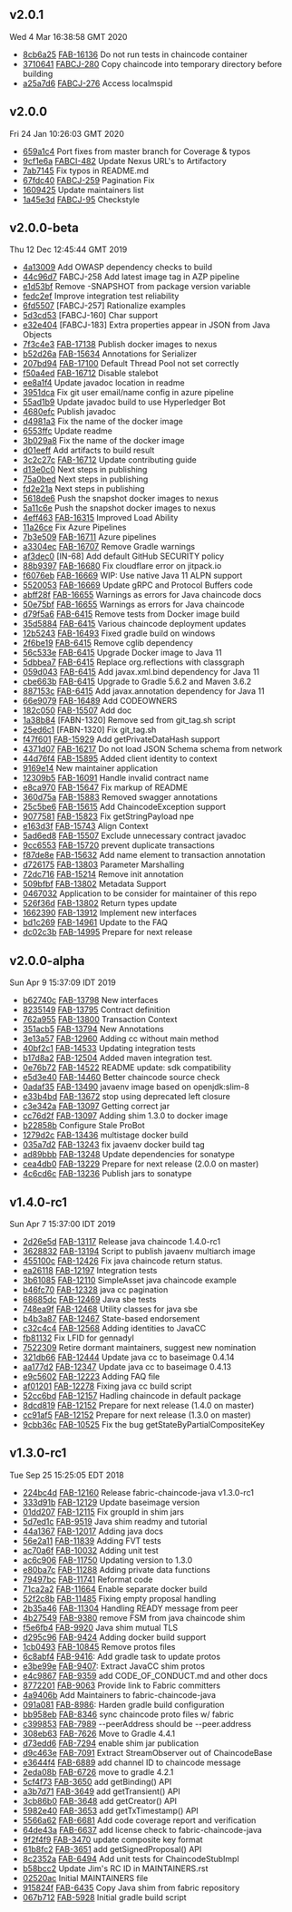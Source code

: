 ## v2.0.1
Wed  4 Mar 16:38:58 GMT 2020

* [8cb6a25](https://github.com/hyperledger/fabric-chaincode-java/commit/8cb6a25) [FAB-16136](https://jira.hyperledger.org/browse/FAB-16136) Do not run tests in chaincode container
* [3710641](https://github.com/hyperledger/fabric-chaincode-java/commit/3710641) [FABCJ-280](https://jira.hyperledger.org/browse/FABCJ-280) Copy chaincode into temporary directory before building
* [a25a7d6](https://github.com/hyperledger/fabric-chaincode-java/commit/a25a7d6) [FABCJ-276](https://jira.hyperledger.org/browse/FABCJ-276) Access localmspid

## v2.0.0
Fri 24 Jan 10:26:03 GMT 2020

* [659a1c4](https://github.com/hyperledger/fabric-chaincode-java/commit/659a1c4) Port fixes from master branch for Coverage & typos
* [9cf1e6a](https://github.com/hyperledger/fabric-chaincode-java/commit/9cf1e6a) [FABCI-482](https://jira.hyperledger.org/browse/FABCI-482) Update Nexus URL's to Artifactory
* [7ab7145](https://github.com/hyperledger/fabric-chaincode-java/commit/7ab7145) Fix typos in README.md
* [67fdc40](https://github.com/hyperledger/fabric-chaincode-java/commit/67fdc40) [FABCJ-259](https://jira.hyperledger.org/browse/FABCJ-259) Pagination Fix
* [1609425](https://github.com/hyperledger/fabric-chaincode-java/commit/1609425) Update maintainers list
* [1a45e3d](https://github.com/hyperledger/fabric-chaincode-java/commit/1a45e3d) [FABCJ-95](https://jira.hyperledger.org/browse/FABCJ-95) Checkstyle


## v2.0.0-beta
Thu 12 Dec 12:45:44 GMT 2019

* [4a13009](https://github.com/hyperledger/fabric-chaincode-java/commit/4a13009) Add OWASP dependency checks to build
* [44c96d7](https://github.com/hyperledger/fabric-chaincode-java/commit/44c96d7) FABCJ-258 Add latest image tag in AZP pipeline
* [e1d53bf](https://github.com/hyperledger/fabric-chaincode-java/commit/e1d53bf) Remove -SNAPSHOT from package version variable
* [fedc2ef](https://github.com/hyperledger/fabric-chaincode-java/commit/fedc2ef) Improve integration test reliability
* [6fd5507](https://github.com/hyperledger/fabric-chaincode-java/commit/6fd5507) [FABCJ-257] Rationalize examples
* [5d3cd53](https://github.com/hyperledger/fabric-chaincode-java/commit/5d3cd53) [FABCJ-160] Char support
* [e32e404](https://github.com/hyperledger/fabric-chaincode-java/commit/e32e404) [FABCJ-183] Extra properties appear in JSON from Java Objects
* [7f3c4e3](https://github.com/hyperledger/fabric-chaincode-java/commit/7f3c4e3) [FAB-17138](https://jira.hyperledger.org/browse/FAB-17138) Publish docker images to nexus
* [b52d26a](https://github.com/hyperledger/fabric-chaincode-java/commit/b52d26a) [FAB-15634](https://jira.hyperledger.org/browse/FAB-15634) Annotations for Serializer
* [207bd94](https://github.com/hyperledger/fabric-chaincode-java/commit/207bd94) [FAB-17100](https://jira.hyperledger.org/browse/FAB-17100) Default Thread Pool not set correctly
* [f50a4ed](https://github.com/hyperledger/fabric-chaincode-java/commit/f50a4ed) [FAB-16712](https://jira.hyperledger.org/browse/FAB-16712) Disable stalebot
* [ee8a1f4](https://github.com/hyperledger/fabric-chaincode-java/commit/ee8a1f4) Update javadoc location in readme
* [3951dca](https://github.com/hyperledger/fabric-chaincode-java/commit/3951dca) Fix git user email/name config in azure pipeline
* [55ad1b9](https://github.com/hyperledger/fabric-chaincode-java/commit/55ad1b9) Update javadoc build to use Hyperledger Bot
* [4680efc](https://github.com/hyperledger/fabric-chaincode-java/commit/4680efc) Publish javadoc
* [d4981a3](https://github.com/hyperledger/fabric-chaincode-java/commit/d4981a3) Fix the name of the docker image
* [6553ffc](https://github.com/hyperledger/fabric-chaincode-java/commit/6553ffc) Update readme
* [3b029a8](https://github.com/hyperledger/fabric-chaincode-java/commit/3b029a8) Fix the name of the docker image
* [d01eeff](https://github.com/hyperledger/fabric-chaincode-java/commit/d01eeff) Add artifacts to build result
* [3c2c27c](https://github.com/hyperledger/fabric-chaincode-java/commit/3c2c27c) [FAB-16712](https://jira.hyperledger.org/browse/FAB-16712) Update contributing guide
* [d13e0c0](https://github.com/hyperledger/fabric-chaincode-java/commit/d13e0c0) Next steps in publishing
* [75a0bed](https://github.com/hyperledger/fabric-chaincode-java/commit/75a0bed) Next steps in publishing
* [fd2e21a](https://github.com/hyperledger/fabric-chaincode-java/commit/fd2e21a) Next steps in publishing
* [5618de6](https://github.com/hyperledger/fabric-chaincode-java/commit/5618de6) Push the snapshot docker images to nexus
* [5a11c6e](https://github.com/hyperledger/fabric-chaincode-java/commit/5a11c6e) Push the snapshot docker images to nexus
* [4eff463](https://github.com/hyperledger/fabric-chaincode-java/commit/4eff463) [FAB-16315](https://jira.hyperledger.org/browse/FAB-16315) Improved Load Ability
* [11a26ce](https://github.com/hyperledger/fabric-chaincode-java/commit/11a26ce) Fix Azure Pipelines
* [7b3e509](https://github.com/hyperledger/fabric-chaincode-java/commit/7b3e509) [FAB-16711](https://jira.hyperledger.org/browse/FAB-16711) Azure pipelines
* [a3304ec](https://github.com/hyperledger/fabric-chaincode-java/commit/a3304ec) [FAB-16707](https://jira.hyperledger.org/browse/FAB-16707) Remove Gradle warnings
* [af3dec0](https://github.com/hyperledger/fabric-chaincode-java/commit/af3dec0) [IN-68] Add default GitHub SECURITY policy
* [88b9397](https://github.com/hyperledger/fabric-chaincode-java/commit/88b9397) [FAB-16680](https://jira.hyperledger.org/browse/FAB-16680) Fix cloudflare error on jitpack.io
* [f6076eb](https://github.com/hyperledger/fabric-chaincode-java/commit/f6076eb) [FAB-16669](https://jira.hyperledger.org/browse/FAB-16669) WIP: Use native Java 11 ALPN support
* [5520053](https://github.com/hyperledger/fabric-chaincode-java/commit/5520053) [FAB-16669](https://jira.hyperledger.org/browse/FAB-16669) Update gRPC and Protocol Buffers code
* [abff28f](https://github.com/hyperledger/fabric-chaincode-java/commit/abff28f) [FAB-16655](https://jira.hyperledger.org/browse/FAB-16655) Warnings as errors for Java chaincode docs
* [50e75bf](https://github.com/hyperledger/fabric-chaincode-java/commit/50e75bf) [FAB-16655](https://jira.hyperledger.org/browse/FAB-16655) Warnings as errors for Java chaincode
* [d79f5a6](https://github.com/hyperledger/fabric-chaincode-java/commit/d79f5a6) [FAB-6415](https://jira.hyperledger.org/browse/FAB-6415) Remove tests from Docker image build
* [35d5884](https://github.com/hyperledger/fabric-chaincode-java/commit/35d5884) [FAB-6415](https://jira.hyperledger.org/browse/FAB-6415) Various chaincode deployment updates
* [12b5243](https://github.com/hyperledger/fabric-chaincode-java/commit/12b5243) [FAB-16493](https://jira.hyperledger.org/browse/FAB-16493) Fixed gradle build on windows
* [2f6be19](https://github.com/hyperledger/fabric-chaincode-java/commit/2f6be19) [FAB-6415](https://jira.hyperledger.org/browse/FAB-6415) Remove cglib dependency
* [56c533e](https://github.com/hyperledger/fabric-chaincode-java/commit/56c533e) [FAB-6415](https://jira.hyperledger.org/browse/FAB-6415) Upgrade Docker image to Java 11
* [5dbbea7](https://github.com/hyperledger/fabric-chaincode-java/commit/5dbbea7) [FAB-6415](https://jira.hyperledger.org/browse/FAB-6415) Replace org.reflections with classgraph
* [059d043](https://github.com/hyperledger/fabric-chaincode-java/commit/059d043) [FAB-6415](https://jira.hyperledger.org/browse/FAB-6415) Add javax.xml.bind dependency for Java 11
* [cbe663b](https://github.com/hyperledger/fabric-chaincode-java/commit/cbe663b) [FAB-6415](https://jira.hyperledger.org/browse/FAB-6415) Upgrade to Gradle 5.6.2 and Maven 3.6.2
* [887153c](https://github.com/hyperledger/fabric-chaincode-java/commit/887153c) [FAB-6415](https://jira.hyperledger.org/browse/FAB-6415) Add javax.annotation dependency for Java 11
* [66e9079](https://github.com/hyperledger/fabric-chaincode-java/commit/66e9079) [FAB-16489](https://jira.hyperledger.org/browse/FAB-16489) Add CODEOWNERS
* [182c050](https://github.com/hyperledger/fabric-chaincode-java/commit/182c050) [FAB-15507](https://jira.hyperledger.org/browse/FAB-15507) Add doc
* [1a38b84](https://github.com/hyperledger/fabric-chaincode-java/commit/1a38b84) [FABN-1320] Remove sed from git_tag.sh script
* [25ed6c1](https://github.com/hyperledger/fabric-chaincode-java/commit/25ed6c1) [FABN-1320] Fix git_tag.sh
* [f47f601](https://github.com/hyperledger/fabric-chaincode-java/commit/f47f601) [FAB-15929](https://jira.hyperledger.org/browse/FAB-15929) Add getPrivateDataHash support
* [4371d07](https://github.com/hyperledger/fabric-chaincode-java/commit/4371d07) [FAB-16217](https://jira.hyperledger.org/browse/FAB-16217) Do not load JSON Schema schema from network
* [44d76f4](https://github.com/hyperledger/fabric-chaincode-java/commit/44d76f4) [FAB-15895](https://jira.hyperledger.org/browse/FAB-15895) Added client identity to context
* [9169e14](https://github.com/hyperledger/fabric-chaincode-java/commit/9169e14) New maintainer application
* [12309b5](https://github.com/hyperledger/fabric-chaincode-java/commit/12309b5) [FAB-16091](https://jira.hyperledger.org/browse/FAB-16091) Handle invalid contract name
* [e8ca970](https://github.com/hyperledger/fabric-chaincode-java/commit/e8ca970) [FAB-15647](https://jira.hyperledger.org/browse/FAB-15647) Fix markup of README
* [360d75a](https://github.com/hyperledger/fabric-chaincode-java/commit/360d75a) [FAB-15883](https://jira.hyperledger.org/browse/FAB-15883) Removed swagger annotations
* [25c5be6](https://github.com/hyperledger/fabric-chaincode-java/commit/25c5be6) [FAB-15615](https://jira.hyperledger.org/browse/FAB-15615) Add ChaincodeException support
* [9077581](https://github.com/hyperledger/fabric-chaincode-java/commit/9077581) [FAB-15823](https://jira.hyperledger.org/browse/FAB-15823) Fix getStringPayload npe
* [e163d3f](https://github.com/hyperledger/fabric-chaincode-java/commit/e163d3f) [FAB-15743](https://jira.hyperledger.org/browse/FAB-15743) Align Context
* [5ad6ed8](https://github.com/hyperledger/fabric-chaincode-java/commit/5ad6ed8) [FAB-15507](https://jira.hyperledger.org/browse/FAB-15507) Exclude unnecessary contract javadoc
* [9cc6553](https://github.com/hyperledger/fabric-chaincode-java/commit/9cc6553) [FAB-15720](https://jira.hyperledger.org/browse/FAB-15720) prevent duplicate transactions
* [f87de8e](https://github.com/hyperledger/fabric-chaincode-java/commit/f87de8e) [FAB-15632](https://jira.hyperledger.org/browse/FAB-15632) Add name element to transaction annotation
* [d726175](https://github.com/hyperledger/fabric-chaincode-java/commit/d726175) [FAB-13803](https://jira.hyperledger.org/browse/FAB-13803) Parameter Marshalling
* [72dc716](https://github.com/hyperledger/fabric-chaincode-java/commit/72dc716) [FAB-15214](https://jira.hyperledger.org/browse/FAB-15214) Remove init annotation
* [509bfbf](https://github.com/hyperledger/fabric-chaincode-java/commit/509bfbf) [FAB-13802](https://jira.hyperledger.org/browse/FAB-13802) Metadata Support
* [0467032](https://github.com/hyperledger/fabric-chaincode-java/commit/0467032) Application to be consider for maintainer of this repo
* [526f36d](https://github.com/hyperledger/fabric-chaincode-java/commit/526f36d) [FAB-13802](https://jira.hyperledger.org/browse/FAB-13802) Return types update
* [1662390](https://github.com/hyperledger/fabric-chaincode-java/commit/1662390) [FAB-13912](https://jira.hyperledger.org/browse/FAB-13912) Implement new interfaces
* [bd1c269](https://github.com/hyperledger/fabric-chaincode-java/commit/bd1c269) [FAB-14961](https://jira.hyperledger.org/browse/FAB-14961) Update to the FAQ
* [dc02c3b](https://github.com/hyperledger/fabric-chaincode-java/commit/dc02c3b) [FAB-14995](https://jira.hyperledger.org/browse/FAB-14995) Prepare for next release 

## v2.0.0-alpha
Sun Apr  9 15:37:09 IDT 2019

* [b62740c](https://github.com/hyperledger/fabric-chaincode-java/commit/b62740c) [FAB-13798](https://jira.hyperledger.org/browse/FAB-13798) New interfaces
* [8235149](https://github.com/hyperledger/fabric-chaincode-java/commit/8235149) [FAB-13795](https://jira.hyperledger.org/browse/FAB-13795) Contract definition
* [762a955](https://github.com/hyperledger/fabric-chaincode-java/commit/762a955) [FAB-13800](https://jira.hyperledger.org/browse/FAB-13800) Transaction Context
* [351acb5](https://github.com/hyperledger/fabric-chaincode-java/commit/351acb5) [FAB-13794](https://jira.hyperledger.org/browse/FAB-13794) New Annotations
* [3e13a57](https://github.com/hyperledger/fabric-chaincode-java/commit/3e13a57) [FAB-12960](https://jira.hyperledger.org/browse/FAB-12960) Adding cc without main method
* [40bf2c1](https://github.com/hyperledger/fabric-chaincode-java/commit/40bf2c1) [FAB-14533](https://jira.hyperledger.org/browse/FAB-14533) Updating integration tests
* [b17d8a2](https://github.com/hyperledger/fabric-chaincode-java/commit/b17d8a2) [FAB-12504](https://jira.hyperledger.org/browse/FAB-12504) Added maven integration test.
* [0e76b72](https://github.com/hyperledger/fabric-chaincode-java/commit/0e76b72) [FAB-14522](https://jira.hyperledger.org/browse/FAB-14522) README update: sdk compatibility
* [e5d3e40](https://github.com/hyperledger/fabric-chaincode-java/commit/e5d3e40) [FAB-14460](https://jira.hyperledger.org/browse/FAB-14460) Better chaincode source check
* [0adaf35](https://github.com/hyperledger/fabric-chaincode-java/commit/0adaf35) [FAB-13490](https://jira.hyperledger.org/browse/FAB-13490) javaenv image based on openjdk:slim-8
* [e33b4bd](https://github.com/hyperledger/fabric-chaincode-java/commit/e33b4bd) [FAB-13672](https://jira.hyperledger.org/browse/FAB-13672) stop using deprecated left closure
* [c3e342a](https://github.com/hyperledger/fabric-chaincode-java/commit/c3e342a) [FAB-13097](https://jira.hyperledger.org/browse/FAB-13097) Getting correct jar
* [cc76d2f](https://github.com/hyperledger/fabric-chaincode-java/commit/cc76d2f) [FAB-13097](https://jira.hyperledger.org/browse/FAB-13097) Adding shim 1.3.0 to docker image
* [b22858b](https://github.com/hyperledger/fabric-chaincode-java/commit/b22858b) Configure Stale ProBot
* [1279d2c](https://github.com/hyperledger/fabric-chaincode-java/commit/1279d2c) [FAB-13436](https://jira.hyperledger.org/browse/FAB-13436) multistage docker build
* [035a7d2](https://github.com/hyperledger/fabric-chaincode-java/commit/035a7d2) [FAB-13243](https://jira.hyperledger.org/browse/FAB-13243) fix javaenv docker build tag
* [ad89bbb](https://github.com/hyperledger/fabric-chaincode-java/commit/ad89bbb) [FAB-13248](https://jira.hyperledger.org/browse/FAB-13248) Update dependencies for sonatype
* [cea4db0](https://github.com/hyperledger/fabric-chaincode-java/commit/cea4db0) [FAB-13229](https://jira.hyperledger.org/browse/FAB-13229) Prepare for next release (2.0.0 on master)
* [4c6cd6c](https://github.com/hyperledger/fabric-chaincode-java/commit/4c6cd6c) [FAB-13236](https://jira.hyperledger.org/browse/FAB-13236) Publish jars to sonatype

## v1.4.0-rc1
Sun Apr  7 15:37:00 IDT 2019

* [2d26e5d](https://github.com/hyperledger/fabric-chaincode-java/commit/2d26e5d) [FAB-13117](https://jira.hyperledger.org/browse/FAB-13117) Release java chaincode 1.4.0-rc1
* [3628832](https://github.com/hyperledger/fabric-chaincode-java/commit/3628832) [FAB-13194](https://jira.hyperledger.org/browse/FAB-13194) Script to publish javaenv multiarch image
* [455100c](https://github.com/hyperledger/fabric-chaincode-java/commit/455100c) [FAB-12426](https://jira.hyperledger.org/browse/FAB-12426) Fix java chaincode return status.
* [ea26118](https://github.com/hyperledger/fabric-chaincode-java/commit/ea26118) [FAB-12197](https://jira.hyperledger.org/browse/FAB-12197) Integration tests
* [3b61085](https://github.com/hyperledger/fabric-chaincode-java/commit/3b61085) [FAB-12110](https://jira.hyperledger.org/browse/FAB-12110) SimpleAsset java chaincode example
* [b46fc70](https://github.com/hyperledger/fabric-chaincode-java/commit/b46fc70) [FAB-12328](https://jira.hyperledger.org/browse/FAB-12328) java cc pagination
* [68685dc](https://github.com/hyperledger/fabric-chaincode-java/commit/68685dc) [FAB-12469](https://jira.hyperledger.org/browse/FAB-12469) Java sbe tests
* [748ea9f](https://github.com/hyperledger/fabric-chaincode-java/commit/748ea9f) [FAB-12468](https://jira.hyperledger.org/browse/FAB-12468) Utility classes for java sbe
* [b4b3a87](https://github.com/hyperledger/fabric-chaincode-java/commit/b4b3a87) [FAB-12467](https://jira.hyperledger.org/browse/FAB-12467) State-based endorsement
* [c32c4c4](https://github.com/hyperledger/fabric-chaincode-java/commit/c32c4c4) [FAB-12568](https://jira.hyperledger.org/browse/FAB-12568) Adding identities to JavaCC
* [fb81132](https://github.com/hyperledger/fabric-chaincode-java/commit/fb81132) Fix LFID for gennadyl
* [7522309](https://github.com/hyperledger/fabric-chaincode-java/commit/7522309) Retire dormant maintainers, suggest new nomination
* [321db66](https://github.com/hyperledger/fabric-chaincode-java/commit/321db66) [FAB-12444](https://jira.hyperledger.org/browse/FAB-12444) Update java cc to baseimage 0.4.14
* [aa177d2](https://github.com/hyperledger/fabric-chaincode-java/commit/aa177d2) [FAB-12347](https://jira.hyperledger.org/browse/FAB-12347) Update java cc to baseimage 0.4.13
* [e9c5602](https://github.com/hyperledger/fabric-chaincode-java/commit/e9c5602) [FAB-12223](https://jira.hyperledger.org/browse/FAB-12223) Adding FAQ file
* [af01201](https://github.com/hyperledger/fabric-chaincode-java/commit/af01201) [FAB-12278](https://jira.hyperledger.org/browse/FAB-12278) Fixing java cc build script
* [52cc6bd](https://github.com/hyperledger/fabric-chaincode-java/commit/52cc6bd) [FAB-12157](https://jira.hyperledger.org/browse/FAB-12157) Hadling chaincode in default package
* [8dcd819](https://github.com/hyperledger/fabric-chaincode-java/commit/8dcd819) [FAB-12152](https://jira.hyperledger.org/browse/FAB-12152) Prepare for next release (1.4.0 on master)
* [cc91af5](https://github.com/hyperledger/fabric-chaincode-java/commit/cc91af5) [FAB-12152](https://jira.hyperledger.org/browse/FAB-12152) Prepare for next release (1.3.0 on master)
* [9cbb36c](https://github.com/hyperledger/fabric-chaincode-java/commit/9cbb36c) [FAB-10525](https://jira.hyperledger.org/browse/FAB-10525) Fix the bug getStateByPartialCompositeKey

## v1.3.0-rc1
Tue Sep 25 15:25:05 EDT 2018

* [224bc4d](https://github.com/hyperledger/fabric-chaincode-java/commit/224bc4d) [FAB-12160](https://jira.hyperledger.org/browse/FAB-12160) Release fabric-chaincode-java v1.3.0-rc1
* [333d91b](https://github.com/hyperledger/fabric-chaincode-java/commit/333d91b) [FAB-12129](https://jira.hyperledger.org/browse/FAB-12129) Update baseimage version
* [01dd207](https://github.com/hyperledger/fabric-chaincode-java/commit/01dd207) [FAB-12115](https://jira.hyperledger.org/browse/FAB-12115) Fix groupId in shim jars
* [5d7ed1c](https://github.com/hyperledger/fabric-chaincode-java/commit/5d7ed1c) [FAB-9519](https://jira.hyperledger.org/browse/FAB-9519) Java shim readmy and tutorial
* [44a1367](https://github.com/hyperledger/fabric-chaincode-java/commit/44a1367) [FAB-12017](https://jira.hyperledger.org/browse/FAB-12017) Adding java docs
* [56e2a11](https://github.com/hyperledger/fabric-chaincode-java/commit/56e2a11) [FAB-11839](https://jira.hyperledger.org/browse/FAB-11839) Adding FVT tests
* [ac70a6f](https://github.com/hyperledger/fabric-chaincode-java/commit/ac70a6f) [FAB-10032](https://jira.hyperledger.org/browse/FAB-10032) Adding unit test
* [ac6c906](https://github.com/hyperledger/fabric-chaincode-java/commit/ac6c906) [FAB-11750](https://jira.hyperledger.org/browse/FAB-11750) Updating version to 1.3.0
* [e80ba7c](https://github.com/hyperledger/fabric-chaincode-java/commit/e80ba7c) [FAB-11288](https://jira.hyperledger.org/browse/FAB-11288) Adding private data functions
* [79497bc](https://github.com/hyperledger/fabric-chaincode-java/commit/79497bc) [FAB-11741](https://jira.hyperledger.org/browse/FAB-11741) Reformat code
* [71ca2a2](https://github.com/hyperledger/fabric-chaincode-java/commit/71ca2a2) [FAB-11664](https://jira.hyperledger.org/browse/FAB-11664) Enable separate docker build
* [52f2c8b](https://github.com/hyperledger/fabric-chaincode-java/commit/52f2c8b) [FAB-11485](https://jira.hyperledger.org/browse/FAB-11485) Fixing empty proposal handling
* [2b35a46](https://github.com/hyperledger/fabric-chaincode-java/commit/2b35a46) [FAB-11304](https://jira.hyperledger.org/browse/FAB-11304) Handling READY message from peer
* [4b27549](https://github.com/hyperledger/fabric-chaincode-java/commit/4b27549) [FAB-9380](https://jira.hyperledger.org/browse/FAB-9380) remove FSM from java chaincode shim
* [f5e6fb4](https://github.com/hyperledger/fabric-chaincode-java/commit/f5e6fb4) [FAB-9920](https://jira.hyperledger.org/browse/FAB-9920) Java shim mutual TLS
* [d295c96](https://github.com/hyperledger/fabric-chaincode-java/commit/d295c96) [FAB-9424](https://jira.hyperledger.org/browse/FAB-9424) Adding docker build support
* [1cb0493](https://github.com/hyperledger/fabric-chaincode-java/commit/1cb0493) [FAB-10845](https://jira.hyperledger.org/browse/FAB-10845) Remove protos files
* [6c8abf4](https://github.com/hyperledger/fabric-chaincode-java/commit/6c8abf4) [FAB-9416](https://jira.hyperledger.org/browse/FAB-9416): Add gradle task to update protos
* [e3be99e](https://github.com/hyperledger/fabric-chaincode-java/commit/e3be99e) [FAB-9407](https://jira.hyperledger.org/browse/FAB-9407): Extract JavaCC shim protos
* [e4c9867](https://github.com/hyperledger/fabric-chaincode-java/commit/e4c9867) [FAB-9359](https://jira.hyperledger.org/browse/FAB-9359) add CODE_OF_CONDUCT.md and other docs
* [8772201](https://github.com/hyperledger/fabric-chaincode-java/commit/8772201) [FAB-9063](https://jira.hyperledger.org/browse/FAB-9063) Provide link to Fabric committers
* [4a9406b](https://github.com/hyperledger/fabric-chaincode-java/commit/4a9406b) Add Maintainers to fabric-chaincode-java
* [091a081](https://github.com/hyperledger/fabric-chaincode-java/commit/091a081) [FAB-8986](https://jira.hyperledger.org/browse/FAB-8986): Harden gradle build configuration
* [bb958eb](https://github.com/hyperledger/fabric-chaincode-java/commit/bb958eb) [FAB-8346](https://jira.hyperledger.org/browse/FAB-8346) sync chaincode proto files w/ fabric
* [c399853](https://github.com/hyperledger/fabric-chaincode-java/commit/c399853) [FAB-7989](https://jira.hyperledger.org/browse/FAB-7989) --peerAddress should be --peer.address
* [308eb63](https://github.com/hyperledger/fabric-chaincode-java/commit/308eb63) [FAB-7626](https://jira.hyperledger.org/browse/FAB-7626) Move to Gradle 4.4.1
* [d73edd6](https://github.com/hyperledger/fabric-chaincode-java/commit/d73edd6) [FAB-7294](https://jira.hyperledger.org/browse/FAB-7294) enable shim jar publication
* [d9c463e](https://github.com/hyperledger/fabric-chaincode-java/commit/d9c463e) [FAB-7091](https://jira.hyperledger.org/browse/FAB-7091) Extract StreamObserver out of ChaincodeBase
* [e3644f4](https://github.com/hyperledger/fabric-chaincode-java/commit/e3644f4) [FAB-6889](https://jira.hyperledger.org/browse/FAB-6889) add channel ID to chaincode message
* [2eda08b](https://github.com/hyperledger/fabric-chaincode-java/commit/2eda08b) [FAB-6726](https://jira.hyperledger.org/browse/FAB-6726) move to gradle 4.2.1
* [5cf4f73](https://github.com/hyperledger/fabric-chaincode-java/commit/5cf4f73) [FAB-3650](https://jira.hyperledger.org/browse/FAB-3650) add getBinding() API
* [a3b7d71](https://github.com/hyperledger/fabric-chaincode-java/commit/a3b7d71) [FAB-3649](https://jira.hyperledger.org/browse/FAB-3649) add getTransient() API
* [3cb86b0](https://github.com/hyperledger/fabric-chaincode-java/commit/3cb86b0) [FAB-3648](https://jira.hyperledger.org/browse/FAB-3648) add getCreator() API
* [5982e40](https://github.com/hyperledger/fabric-chaincode-java/commit/5982e40) [FAB-3653](https://jira.hyperledger.org/browse/FAB-3653) add getTxTimestamp() API
* [5566a62](https://github.com/hyperledger/fabric-chaincode-java/commit/5566a62) [FAB-6681](https://jira.hyperledger.org/browse/FAB-6681) Add code coverage report and verification
* [64de43a](https://github.com/hyperledger/fabric-chaincode-java/commit/64de43a) [FAB-6637](https://jira.hyperledger.org/browse/FAB-6637) add license check to fabric-chaincode-java
* [9f2f4f9](https://github.com/hyperledger/fabric-chaincode-java/commit/9f2f4f9) [FAB-3470](https://jira.hyperledger.org/browse/FAB-3470) update composite key format
* [61b8fc2](https://github.com/hyperledger/fabric-chaincode-java/commit/61b8fc2) [FAB-3651](https://jira.hyperledger.org/browse/FAB-3651) add getSignedProposal() API
* [8c2352a](https://github.com/hyperledger/fabric-chaincode-java/commit/8c2352a) [FAB-6494](https://jira.hyperledger.org/browse/FAB-6494) Add unit tests for ChaincodeStubImpl
* [b58bcc2](https://github.com/hyperledger/fabric-chaincode-java/commit/b58bcc2) Update Jim's RC ID in MAINTAINERS.rst
* [02520ac](https://github.com/hyperledger/fabric-chaincode-java/commit/02520ac) Initial MAINTAINERS file
* [915824f](https://github.com/hyperledger/fabric-chaincode-java/commit/915824f) [FAB-6435](https://jira.hyperledger.org/browse/FAB-6435) Copy Java shim from fabric repository
* [067b712](https://github.com/hyperledger/fabric-chaincode-java/commit/067b712) [FAB-5928](https://jira.hyperledger.org/browse/FAB-5928) Initial gradle build script



